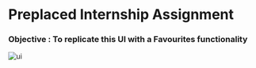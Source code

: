 # Preplaced Internship Assignment 

### Objective : To replicate this UI with a Favourites functionality

![ui](./ui.png)

